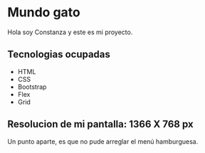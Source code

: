 # Mundo gato 

Hola soy Constanza y este es mi proyecto.


## Tecnologias ocupadas
- HTML
- CSS
- Bootstrap
- Flex
- Grid


## Resolucion de mi pantalla: 1366 X 768 px

Un punto aparte, es que no pude arreglar el menú hamburguesa. 
